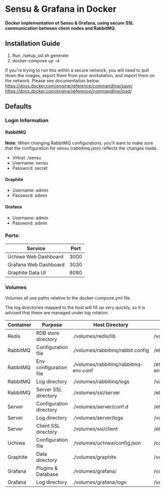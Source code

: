 # Sensu &amp; Grafana in Docker

#### Docker implementation of Sensu & Grafana, using secure SSL communication between client nodes and RabbitMQ.

## Installation Guide
1. Run ./setup_ssl.sh generate
2. docker-compose up -d

If you're trying to run this within a secure network, you will need to pull down the images, export them from your workstation, and import them on the network. Please see documentation below:
https://docs.docker.com/engine/reference/commandline/save/
https://docs.docker.com/engine/reference/commandline/load/

## Defaults

### Login Information


#### RabbitMQ
**Note:** When changing RabbitMQ configurations, you'll want to make sure that the configuration for sensu (rabbitmq.json) reflects the changes made.
- VHost: /sensu
- Username: sensu
- Password: secret

#### Graphite
- Username: admin
- Password: admin

#### Grafana
- Username: admin
- Password: admin

### Ports:

| Service                | Port  |
| ---------------------- | ----- |
| Uchiwa Web Dashboard   | 3000  |
| Grafana Web Dashboard  | 3030  |
| Graphite Data UI       | 8080  |

### Volumes

Volumes all use paths relative to the docker-compose.yml file.

The log directories mapped to the host will fill up very quickly, so it is advised that these are managed under log rotation.

| Container | Purpose                 | Host Directory                       | Container Directory               |
|-----------|-------------------------|--------------------------------------|-----------------------------------|
| Redis     | RDB store directory     | ./volumes/redis/lib                  | /var/lib/redis                    |
| RabbitMQ  | Configuration file      | ./volumes/rabbitmq/rabbit.config     | /etc/rabbitmq/rabbit.config       |
| RabbitMQ  | Env configuration file  | ./volumes/rabbitmq/rabbitmq-env.conf | /etc/rabbitmq/rabbitmq-env.conf   |
| RabbitMQ  | Log directory           | ./volumes/rabbitmq/logs              | /var/log/rabbitmq                 |
| RabbitMQ  | Server SSL directory    | ./volumes/ssl/server                 | /etc/rabbitmq/ssl                 |
| Server    | Configuration directory | ./volumes/server/conf.d              | /etc/sensu/conf.d                 |
| Server    | Log directory           | ./volumes/server/logs                | /var/log/sensu                    |
| Server    | Client SSL directory    | ./volumes/ssl/client                 | /etc/sensu/ssl                    |
| Uchiwa    | Configuration file      | ./volumes/uchiwa/config.json         | /config/config.json               |
| Graphite  | Data directory          | ./volumes/graphite                   | /var/lib/graphite/storage/whisper |
| Grafana   | Plugins & Database      | ./volumes/grafana/                   | /var/lib/grafana/                 |
| Grafana   | Log directory           | ./volumes/grafana/logs               | /var/log/grafana                  |

